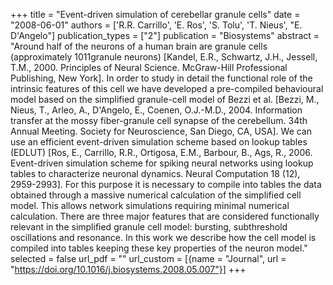 +++
title = "Event-driven simulation of cerebellar granule cells"
date = "2008-06-01"
authors = ['R.R. Carrillo', 'E. Ros', 'S. Tolu', 'T. Nieus', "E. D'Angelo"]
publication_types = ["2"]
publication = "Biosystems"
abstract = "Around half of the neurons of a human brain are granule cells (approximately 1011granule neurons) [Kandel, E.R., Schwartz, J.H., Jessell, T.M., 2000. Principles of Neural Science. McGraw-Hill Professional Publishing, New York]. In order to study in detail the functional role of the intrinsic features of this cell we have developed a pre-compiled behavioural model based on the simplified granule-cell model of Bezzi et al. [Bezzi, M., Nieus, T., Arleo, A., D'Angelo, E., Coenen, O.J.-M.D., 2004. Information transfer at the mossy fiber-granule cell synapse of the cerebellum. 34th Annual Meeting. Society for Neuroscience, San Diego, CA, USA]. We can use an efficient event-driven simulation scheme based on lookup tables (EDLUT) [Ros, E., Carrillo, R.R., Ortigosa, E.M., Barbour, B., Ags, R., 2006. Event-driven simulation scheme for spiking neural networks using lookup tables to characterize neuronal dynamics. Neural Computation 18 (12), 2959-2993]. For this purpose it is necessary to compile into tables the data obtained through a massive numerical calculation of the simplified cell model. This allows network simulations requiring minimal numerical calculation. There are three major features that are considered functionally relevant in the simplified granule cell model: bursting, subthreshold oscillations and resonance. In this work we describe how the cell model is compiled into tables keeping these key properties of the neuron model."
selected = false
url_pdf = ""
url_custom = [{name = "Journal", url = "https://doi.org/10.1016/j.biosystems.2008.05.007"}]
+++
